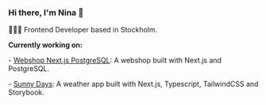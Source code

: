 ### Hi there, I'm Nina 👋


👩🏻‍💻 Frontend Developer based in Stockholm.

**Currently working on:**

\- [Webshop Next.js PostgreSQL](https://github.com/ninaevelina/webshop-next-postgres): A webshop built with Next.js and PostgreSQL.

\- [Sunny Days](https://github.com/ninaevelina/sunny-days): A weather app built with Next.js, Typescript, TailwindCSS and Storybook.



